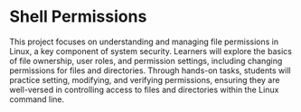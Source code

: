 # Shell Permissions 
This project focuses on understanding and managing file permissions in Linux, a key component of system security. Learners will explore the basics of file ownership, user roles, and permission settings, including changing permissions for files and directories. Through hands-on tasks, students will practice setting, modifying, and verifying permissions, ensuring they are well-versed in controlling access to files and directories within the Linux command line.
